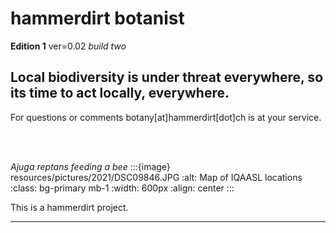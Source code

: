 # hammerdirt botanist

__Edition 1__ ver=0.02 _build two_

## Local biodiversity is under threat everywhere, so its time to act locally, everywhere.


For questions or comments botany\[at\]hammerdirt\[dot\]ch is at your service.

<br></br>

_Ajuga reptans feeding a bee_
:::{image} resources/pictures/2021/DSC09846.JPG
:alt: Map of IQAASL locations
:class: bg-primary mb-1
:width: 600px
:align: center
:::

This is a hammerdirt project.

 ---
